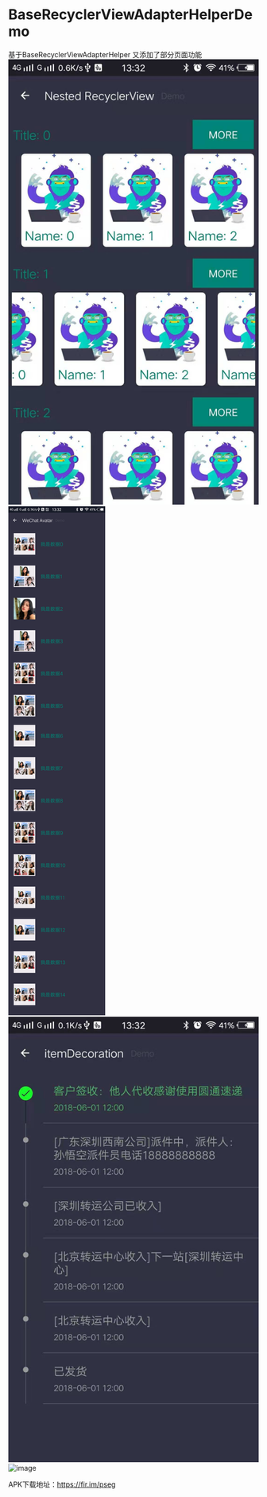 # BaseRecyclerViewAdapterHelperDemo
基于BaseRecyclerViewAdapterHelper 又添加了部分页面功能
![image](https://github.com/Wisdozzh/BaseRecyclerViewAdapterHelperDemo/blob/master/image/WechatIMG682.jpeg)
![image](https://github.com/Wisdozzh/BaseRecyclerViewAdapterHelperDemo/blob/master/image/WechatIMG684.png)
![image](https://github.com/Wisdozzh/BaseRecyclerViewAdapterHelperDemo/blob/master/image/WechatIMG685.jpeg)
![image](https://github.com/Wisdozzh/BaseRecyclerViewAdapterHelperDemo/blob/master/image/s4ux8-teknn.gif)

APK下载地址：https://fir.im/pseg